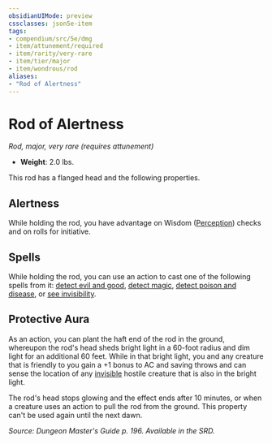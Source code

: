 ```yaml
---
obsidianUIMode: preview
cssclasses: json5e-item
tags:
- compendium/src/5e/dmg
- item/attunement/required
- item/rarity/very-rare
- item/tier/major
- item/wondrous/rod
aliases: 
- "Rod of Alertness"
---
```

# Rod of Alertness
*Rod, major, very rare (requires attunement)*  

- **Weight**: 2.0 lbs.

This rod has a flanged head and the following properties.

## Alertness

While holding the rod, you have advantage on Wisdom ([Perception](_skills.md#Perception)) checks and on rolls for initiative.

## Spells

While holding the rod, you can use an action to cast one of the following spells from it: [detect evil and good](detect-evil-and-good.md), [detect magic](detect-magic.md), [detect poison and disease](detect-poison-and-disease.md), or [see invisibility](see-invisibility.md).

## Protective Aura

As an action, you can plant the haft end of the rod in the ground, whereupon the rod's head sheds bright light in a 60-foot radius and dim light for an additional 60 feet. While in that bright light, you and any creature that is friendly to you gain a +1 bonus to AC and saving throws and can sense the location of any [invisible](_conditions.md#invisible) hostile creature that is also in the bright light.

The rod's head stops glowing and the effect ends after 10 minutes, or when a creature uses an action to pull the rod from the ground. This property can't be used again until the next dawn.

*Source: Dungeon Master's Guide p. 196. Available in the SRD.*